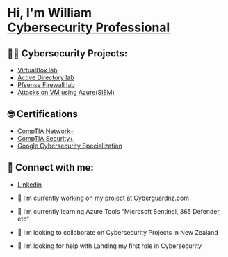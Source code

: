 <h1>Hi, I'm William <br/><a href="https://www.linkedin.com/in/william-restrepo/">Cybersecurity Professional</a></h1>


<h2>👨‍💻 Cybersecurity Projects:</h2>

- [VirtualBox lab](https://github.com/Wfrestrepo/VirtualBox-Lab-Overview)
- [Active Directory lab](https://github.com/Wfrestrepo/Active-Directory)
- [Pfsense Firewall lab](https://github.com/Wfrestrepo/PFsense)
- [Attacks on VM using Azure(SIEM)](https://github.com/Wfrestrepo/Attacks-on-VM-and-Azure-/blob/main/README.md)

  
<h2> 🤓 Certifications</h2>

- [CompTIA Network+](https://www.linkedin.com/feed/update/urn:li:activity:7120455703059693568/) 
- [CompTIA Security+](https://www.linkedin.com/feed/update/urn:li:activity:7134030370655637504/)
- [Google Cybersecurity Specialization](https://www.credly.com/badges/c7c02210-fc5a-41e6-bb2b-69e8ece297b1/public_url)


<h2> 🤳 Connect with me:</h2>

- [Linkedin](https://www.linkedin.com/in/william-restrepo/)


- 🔭 I’m currently working on my project at Cyberguardnz.com
- 🌱 I’m currently learning Azure Tools "Microsoft Sentinel, 365 Defender, etc"
- 👯 I’m looking to collaborate on Cybersecurity Projects in New Zealand
- 🤔 I’m looking for help with Landing my first role in Cybersecurity
